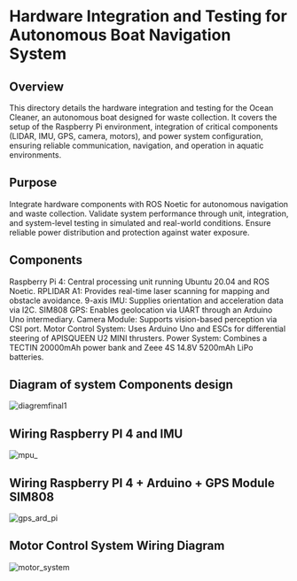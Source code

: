 # Hardware Integration and Testing for Autonomous Boat Navigation System
## Overview
This directory details the hardware integration and testing for the Ocean Cleaner, an autonomous boat designed for waste collection. It covers the setup of the Raspberry Pi environment, integration of critical components (LIDAR, IMU, GPS, camera, motors), and power system configuration, ensuring reliable communication, navigation, and operation in aquatic environments.
## Purpose

Integrate hardware components with ROS Noetic for autonomous navigation and waste collection.
Validate system performance through unit, integration, and system-level testing in simulated and real-world conditions.
Ensure reliable power distribution and protection against water exposure.


## Components

Raspberry Pi 4: Central processing unit running Ubuntu 20.04 and ROS Noetic.
RPLIDAR A1: Provides real-time laser scanning for mapping and obstacle avoidance.
9-axis IMU: Supplies orientation and acceleration data via I2C.
SIM808 GPS: Enables geolocation via UART through an Arduino Uno intermediary.
Camera Module: Supports vision-based perception via CSI port.
Motor Control System: Uses Arduino Uno and ESCs for differential steering of APISQUEEN U2 MINI thrusters.
Power System: Combines a TECTIN 20000mAh power bank and Zeee 4S 14.8V 5200mAh LiPo batteries.
## Diagram of system Components design
![diagremfinal1](https://github.com/user-attachments/assets/4663596f-719b-403c-8076-771ad99f3da0)

## Wiring Raspberry PI 4 and IMU
![mpu_](https://github.com/user-attachments/assets/9b61175d-a30a-43ea-8f60-ff42647a2735)
## Wiring Raspberry PI 4 + Arduino + GPS Module SIM808
![gps_ard_pi](https://github.com/user-attachments/assets/4a998ac0-f828-46fe-ac69-69627a5d10ba)

##  Motor Control System Wiring Diagram

![motor_system](https://github.com/user-attachments/assets/1c281fcd-0e9a-4af2-b8e1-b99bb065181b)
